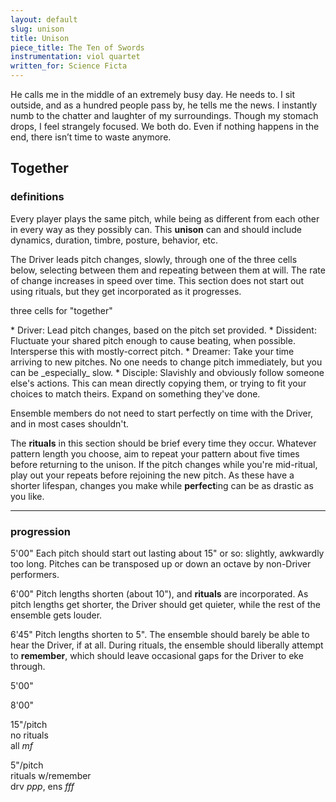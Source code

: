 ```yaml
---
layout: default
slug: unison
title: Unison
piece_title: The Ten of Swords
instrumentation: viol quartet
written_for: Science Ficta
---
```


<div class="main-text narrative" markdown="1">
He calls me in the middle of an extremely busy day. He needs to. I sit outside, and as a hundred people pass by, he tells me the news. I instantly numb to the chatter and laughter of my surroundings. Though my stomach drops, I feel strangely focused. We both do. Even if nothing happens in the end, there isn’t time to waste anymore.
</div>

<div class="main-text" markdown="1">

## Together

### definitions

Every player plays the same pitch, while being as different from each other in every way as they possibly can. This **unison** can and should include dynamics, duration, timbre, posture, behavior, etc.

The Driver leads pitch changes, slowly, through one of the three cells below, selecting between them and repeating between them at will. The rate of change increases in speed over time. This section does not start out using rituals, but they get incorporated as it progresses.
</div>

<div class="together-svg">
	<object type="image/svg+xml" data="assets/svg/cells_2.svg"></object>
	<p class="caption">three cells for "together"</p>
</div>

<div class="roles-block" markdown="1">
* Driver: Lead pitch changes, based on the pitch set provided.
* Dissident: Fluctuate your shared pitch enough to cause beating, when possible. Intersperse this with mostly-correct pitch.
* Dreamer: Take your time arriving to new pitches. No one needs to change pitch immediately, but you can be _especially_ slow.
* Disciple: Slavishly and obviously follow someone else's actions. This can mean directly copying them, or trying to fit your choices to match theirs. Expand on something they've done.
</div>

<div class="main-text" markdown="1">

Ensemble members do not need to start perfectly on time with the Driver, and in most cases shouldn't.

The **rituals** in this section should be brief every time they occur. Whatever pattern length you choose, aim to repeat your pattern about five times before returning to the unison. If the pitch changes while you're mid-ritual, play out your repeats before rejoining the new pitch. As these have a shorter lifespan, changes you make while **perfect**ing can be as drastic as you like.

---

### progression

<span class="time">5'00"</span>
Each pitch should start out lasting about 15" or so: slightly, awkwardly too long. Pitches can be transposed up or down an octave by non-Driver performers.

<span class="time">6'00"</span>
Pitch lengths shorten (about 10"), and **rituals** are incorporated. As pitch lengths get shorter, the Driver should get quieter, while the rest of the ensemble gets louder.

<span class="time">6'45"</span>
Pitch lengths shorten to 5". The ensemble should barely be able to hear the Driver, if at all. During rituals, the ensemble should liberally attempt to **remember**, which should leave occasional gaps for the Driver to eke through.

<div class="arc-block">
	<div class="arc-inner arc-gradient">
		<p class="start">5'00"</p>
		<p>8'00"</p>
	</div>
	<div class="arc-inner arc-text">
		<p class="start">15"/pitch<br />no rituals<br />all <em>mf</em></p>
		<p>5"/pitch<br />rituals w/remember<br />drv <em>ppp</em>, ens <em>fff</em></p>
	</div>
</div>

</div>
<!-- <div class="unison-svg">
	<object type="image/svg+xml" data="assets/svg/unison-1.svg"></object>
</div> -->

<!-- start unified, then start to change?
include note lengths
make the graphic longer, change the timings
indicate full timings for this section
what needs to be precise vs imprecise -->